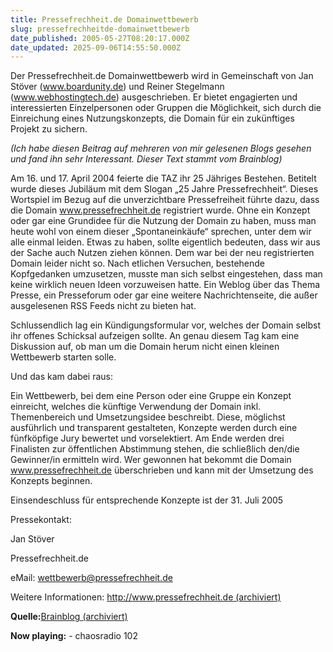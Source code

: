 ```yaml
---
title: Pressefrechheit.de Domainwettbewerb
slug: pressefrechheitde-domainwettbewerb
date_published: 2005-05-27T08:20:17.000Z
date_updated: 2025-09-06T14:55:50.000Z
---
```


Der Pressefrechheit.de Domainwettbewerb wird in Gemeinschaft von Jan Stöver (www.boardunity.de) und Reiner Stegelmann (www.webhostingtech.de) ausgeschrieben. Er bietet engagierten und interessierten Einzelpersonen oder Gruppen die Möglichkeit, sich durch die Einreichung eines Nutzungskonzepts, die Domain für ein zukünftiges Projekt zu sichern.

*(Ich habe diesen Beitrag auf mehreren von mir gelesenen Blogs gesehen und fand ihn sehr Interessant. Dieser Text stammt vom Brainblog)*

Am 16. und 17. April 2004 feierte die TAZ ihr 25 Jähriges Bestehen. Betitelt wurde dieses Jubiläum mit dem Slogan „25 Jahre Pressefrechheit“. Dieses Wortspiel im Bezug auf die unverzichtbare Pressefreiheit führte dazu, dass die Domain www.pressefrechheit.de registriert wurde. Ohne ein Konzept oder gar eine Grundidee für die Nutzung der Domain zu haben, muss man heute wohl von einem dieser „Spontaneinkäufe“ sprechen, unter dem wir alle einmal leiden. Etwas zu haben, sollte eigentlich bedeuten, dass wir aus der Sache auch Nutzen ziehen können. Dem war bei der neu registrierten Domain leider nicht so. Nach etlichen Versuchen, bestehende Kopfgedanken umzusetzen, musste man sich selbst eingestehen, dass man keine wirklich neuen Ideen vorzuweisen hatte. Ein Weblog über das Thema Presse, ein Presseforum oder gar eine weitere Nachrichtenseite, die außer ausgelesenen RSS Feeds nicht zu bieten hat.

Schlussendlich lag ein Kündigungsformular vor, welches der Domain selbst ihr offenes Schicksal aufzeigen sollte. An genau diesem Tag kam eine Diskussion auf, ob man um die Domain herum nicht einen kleinen Wettbewerb starten solle.

Und das kam dabei raus:

Ein Wettbewerb, bei dem eine Person oder eine Gruppe ein Konzept einreicht, welches die künftige Verwendung der Domain inkl. Themenbereich und Umsetzungsidee beschreibt. Diese, möglichst ausführlich und transparent gestalteten, Konzepte werden durch eine fünfköpfige Jury bewertet und vorselektiert. Am Ende werden drei Finalisten zur öffentlichen Abstimmung stehen, die schließlich den/die Gewinner/in ermitteln wird. Wer gewonnen hat bekommt die Domain www.pressefrechheit.de überschrieben und kann mit der Umsetzung des Konzepts beginnen.

Einsendeschluss für entsprechende Konzepte ist der 31. Juli 2005

Pressekontakt:

Jan Stöver

Pressefrechheit.de

eMail: [wettbewerb@pressefrechheit.de](mailto:wettbewerb@pressefrechheit.de)

Weitere Informationen:
[http://www.pressefrechheit.de (archiviert)](http://web.archive.org/web/20050524150032/http://pressefrechheit.de:80/)

**Quelle:**[Brainblog (archiviert)](http://web.archive.org/web/20050526074951/http://brainblog.p-two.de:80/8_pressefrechheitde-domainwettbewerb/)

**Now playing:** - chaosradio 102
